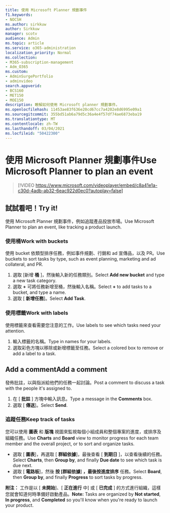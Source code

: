 ```yaml
---
title: 使用 Microsoft Planner 規劃事件
f1.keywords:
- NOCSH
ms.author: sirkkuw
author: Sirkkuw
manager: scotv
audience: Admin
ms.topic: article
ms.service: o365-administration
localization_priority: Normal
ms.collection:
- M365-subscription-management
- Adm_O365
ms.custom:
- AdminSurgePortfolio
- adminvideo
search.appverid:
- BCS160
- MET150
- MOE150
description: 瞭解如何使用 Microsoft planner 規劃事件。
ms.openlocfilehash: 11453ae83f636e20cd67cc7a4202e8d6995e09a1
ms.sourcegitcommit: 355bd51ab6a79d5c36a4e4f57df74ae6873eba19
ms.translationtype: MT
ms.contentlocale: zh-TW
ms.lasthandoff: 03/04/2021
ms.locfileid: "50422300"
---
```

# <a name="use-microsoft-planner-to-plan-an-event"></a><span data-ttu-id="79338-103">使用 Microsoft Planner 規劃事件</span><span class="sxs-lookup"><span data-stu-id="79338-103">Use Microsoft Planner to plan an event</span></span>

> [!VIDEO https://www.microsoft.com/videoplayer/embed/c8a41e1a-c30d-4adb-ab32-6eac922d0ec0?autoplay=false]

## <a name="try-it"></a><span data-ttu-id="79338-104">試試看吧！</span><span class="sxs-lookup"><span data-stu-id="79338-104">Try it!</span></span>

<span data-ttu-id="79338-105">使用 Microsoft Planner 規劃事件，例如追蹤產品投放市場。</span><span class="sxs-lookup"><span data-stu-id="79338-105">Use Microsoft Planner to plan an event, like tracking a product launch.</span></span>

### <a name="work-with-buckets"></a><span data-ttu-id="79338-106">使用桶</span><span class="sxs-lookup"><span data-stu-id="79338-106">Work with buckets</span></span>

<span data-ttu-id="79338-107">使用 bucket 依類型排序任務，例如事件規劃、行銷和 ad 宣傳品，以及 PR。</span><span class="sxs-lookup"><span data-stu-id="79338-107">Use buckets to sort tasks by type, such as event planning, marketing and ad collateral, and PR.</span></span>

1. <span data-ttu-id="79338-108">選取 [新增  **桶**  ]，然後輸入新的任務類別。</span><span class="sxs-lookup"><span data-stu-id="79338-108">Select  **Add new bucket**  and type a new task category.</span></span>
2. <span data-ttu-id="79338-109">選取  **+**  可將任務新增至桶，然後輸入名稱。</span><span class="sxs-lookup"><span data-stu-id="79338-109">Select  **+**  to add tasks to a bucket, and type a name.</span></span>
3. <span data-ttu-id="79338-110">選取 [  **新增任務**]。</span><span class="sxs-lookup"><span data-stu-id="79338-110">Select  **Add Task**.</span></span>

### <a name="work-with-labels"></a><span data-ttu-id="79338-111">使用標籤</span><span class="sxs-lookup"><span data-stu-id="79338-111">Work with labels</span></span>

<span data-ttu-id="79338-112">使用標籤來查看需要您注意的工作。</span><span class="sxs-lookup"><span data-stu-id="79338-112">Use labels to see which tasks need your attention.</span></span>

1. <span data-ttu-id="79338-113">輸入標籤的名稱。</span><span class="sxs-lookup"><span data-stu-id="79338-113">Type in names for your labels.</span></span>
2. <span data-ttu-id="79338-114">選取彩色方塊以移除或新增標籤至任務。</span><span class="sxs-lookup"><span data-stu-id="79338-114">Select a colored box to remove or add a label to a task.</span></span>

## <a name="add-a-comment"></a><span data-ttu-id="79338-115">Add a comment</span><span class="sxs-lookup"><span data-stu-id="79338-115">Add a comment</span></span>

<span data-ttu-id="79338-116">發佈批註，以與指派給他們的任務一起討論。</span><span class="sxs-lookup"><span data-stu-id="79338-116">Post a comment to discuss a task with the people it's assigned to.</span></span>

1. <span data-ttu-id="79338-117">在 [  **批註**  ] 方塊中輸入訊息。</span><span class="sxs-lookup"><span data-stu-id="79338-117">Type a message in the  **Comments**  box.</span></span>
2. <span data-ttu-id="79338-118">選取 [  **傳送**]。</span><span class="sxs-lookup"><span data-stu-id="79338-118">Select  **Send**.</span></span>

### <a name="keep-track-of-tasks"></a><span data-ttu-id="79338-119">追蹤任務</span><span class="sxs-lookup"><span data-stu-id="79338-119">Keep track of tasks</span></span>

<span data-ttu-id="79338-120">您可以使用  **圖表**  和  **版塊**  視圖來監視每個小組成員和整個專案的進度，或排序及組織任務。</span><span class="sxs-lookup"><span data-stu-id="79338-120">Use  **Charts**  and  **Board**  view to monitor progress for each team member and the overall project, or to sort and organize tasks.</span></span>

- <span data-ttu-id="79338-121">選取 [  **圖表**]，再選取 [ **群組依據**]，最後查看 [ **到期日**  ]，以查看後續的任務。</span><span class="sxs-lookup"><span data-stu-id="79338-121">Select  **Charts**, then **Group by**, and finally **Due date**  to see which task is due next.</span></span>
- <span data-ttu-id="79338-122">選取 [  **電路板**]，然後 **按 [群組依據**] **，最後按進度排序**  任務。</span><span class="sxs-lookup"><span data-stu-id="79338-122">Select  **Board**, then **Group by**, and finally **Progress**  to sort tasks by progress.</span></span>

<span data-ttu-id="79338-123">**附注：**  工作是以 [  **未開始**]、[  **正在進行** 中] 或 [  **已完成**  ] 的方式進行組織，這樣您就會知道何時準備好啟動產品。</span><span class="sxs-lookup"><span data-stu-id="79338-123">**Note:**  Tasks are organized by  **Not started**,  **In progress**, and  **Completed**  so you'll know when you're ready to launch your product.</span></span>